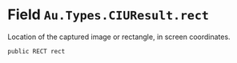 # Field `Au.Types.CIUResult.rect`

Location of the captured image or rectangle, in screen coordinates.

```
public RECT rect
```
